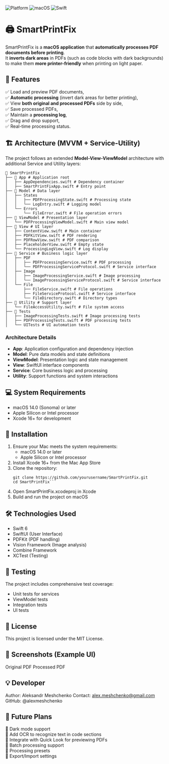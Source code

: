 ![Platform](https://img.shields.io/badge/platform-macOS-lightgrey)
![macOS](https://img.shields.io/badge/macOS-14.0+-blue)
![Swift](https://img.shields.io/badge/Swift-6.0-orange)
# 🖨️ SmartPrintFix
SmartPrintFix is a **macOS application** that **automatically processes PDF documents before printing**.  
It **inverts dark areas** in PDFs (such as code blocks with dark backgrounds) to make them **more printer-friendly** when printing on light paper.

## 📌 Features
✅ Load and preview PDF documents,  
✅ **Automatic processing** (invert dark areas for better printing),  
✅ View **both original and processed PDFs** side by side,  
✅ Save processed PDFs,  
✅ Maintain a **processing log**,  
✅ Drag and drop support,  
✅ Real-time processing status.

## 🏗️ Architecture (MVVM + Service-Utility)
The project follows an extended **Model-View-ViewModel** architecture with additional Service and Utility layers:
```
📂 SmartPrintFix
├── 📂 App # Application root
│   ├── AppDependencies.swift # Dependency container
│   ├── SmartPrintFixApp.swift # Entry point
├── 📂 Model # Data layer
│   ├── States
│   │   ├── PDFProcessingState.swift # Processing state
│   │   └── LogEntry.swift # Logging model
│   └── Errors
│       └── FileError.swift # File operation errors
├── 📂 ViewModel # Presentation layer
│   └── PDFProcessingViewModel.swift # Main view model
├── 📂 View # UI layer
│   ├── ContentView.swift # Main container
│   ├── PDFKitView.swift # PDF rendering
│   ├── PDFRowView.swift # PDF comparison
│   ├── PlaceholderView.swift # Empty state
│   └── ProcessingLogView.swift # Log display
├── 📂 Service # Business logic layer
│   ├── PDF
│   │   ├── PDFProcessingService.swift # PDF processing
│   │   └── PDFProcessingServiceProtocol.swift # Service interface
│   ├── Image
│   │   ├── ImageProcessingService.swift # Image processing
│   │   └── ImageProcessingServiceProtocol.swift # Service interface
│   └── File
│       ├── FileService.swift # File operations
│       ├── FileServiceProtocol.swift # Service interface
│       └── FileDirectory.swift # Directory types
├── 📂 Utility # Support layer
│   └── FileAccessUtility.swift # File system access
├── 📂 Tests
│   ├── ImageProcessingTests.swift # Image processing tests
│   ├── PDFProcessingTests.swift # PDF processing tests
│   └── UITests # UI automation tests
```

### Architecture Details
- **App**: Application configuration and dependency injection
- **Model**: Pure data models and state definitions
- **ViewModel**: Presentation logic and state management
- **View**: SwiftUI interface components
- **Service**: Core business logic and processing
- **Utility**: Support functions and system interactions

## 💻 System Requirements
- macOS 14.0 (Sonoma) or later
- Apple Silicon or Intel processor
- Xcode 16+ for development

## 🚀 Installation
1. Ensure your Mac meets the system requirements:
   - macOS 14.0 or later
   - Apple Silicon or Intel processor
2. Install Xcode 16+ from the Mac App Store
3. Clone the repository:
   ```shell
   git clone https://github.com/yourusername/SmartPrintFix.git
   cd SmartPrintFix```
4. Open SmartPrintFix.xcodeproj in Xcode
5. Build and run the project on macOS

## 🛠️ Technologies Used
- Swift 6
- SwiftUI (User Interface)
- PDFKit (PDF handling)
- Vision Framework (Image analysis)
- Combine Framework
- XCTest (Testing)

## 🧪 Testing
The project includes comprehensive test coverage:

- Unit tests for services
- ViewModel tests
- Integration tests
- UI tests

## 📜 License
This project is licensed under the MIT License.

## 📸 Screenshots (Example UI)
Original PDF    Processed PDF

## 💡 Developer
Author: Aleksandr Meshchenko
Contact: alex.meshchenko@gmail.com
GitHub: @alexmeshchenko

## 📢 Future Plans
🔹 Dark mode support  
🔹 Add OCR to recognize text in code sections  
🔹 Integrate with Quick Look for previewing PDFs  
🔹 Batch processing support  
🔹 Processing presets  
🔹 Export/Import settings
